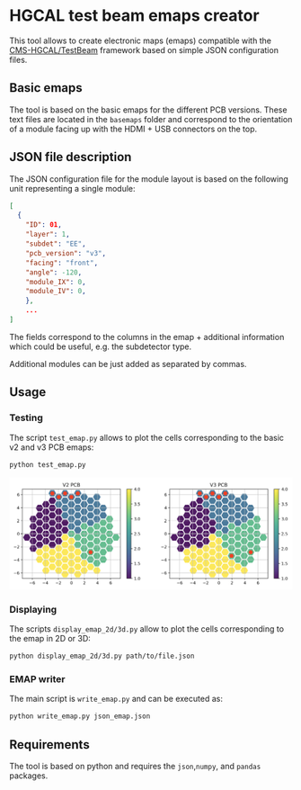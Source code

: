 # HGCAL test beam emaps creator

This tool allows to create electronic maps (emaps) compatible with the [CMS-HGCAL/TestBeam](https://github.com/CMS-HGCAL/TestBeam) framework based on simple JSON configuration files.

## Basic emaps

The tool is based on the basic emaps for the different PCB versions. These text files are located in the `basemaps` folder and correspond to the orientation of a module facing up with the HDMI + USB connectors on the top.

## JSON file description

The JSON configuration file for the module layout is based on the following unit representing a single module:

```json
[  
  { 
    "ID": 01,
    "layer": 1,
    "subdet": "EE",
    "pcb_version": "v3",
    "facing": "front",
    "angle": -120,
    "module_IX": 0,
    "module_IV": 0,
    },
    ...
]
```

The fields correspond to the columns in the emap + additional information which could be useful, e.g. the subdetector type.

Additional modules can be just added as separated by commas.

## Usage

### Testing
The script `test_emap.py` allows to plot the cells corresponding to the basic v2 and v3 PCB emaps:
```bash
python test_emap.py
```

![Basic emaps 2d](basemaps/basic_emaps_comparison.png)


### Displaying

The scripts `display_emap_2d/3d.py` allow to plot the cells corresponding to the emap in 2D or 3D:
```bash
python display_emap_2d/3d.py path/to/file.json
```

### EMAP writer
The main script is `write_emap.py` and can be executed as: 
```bash
python write_emap.py json_emap.json 
```

## Requirements
The tool is based on python and requires the `json`,`numpy`, and `pandas` packages.
